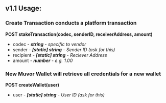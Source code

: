 ## v1.1 Usage: 

### Create Transaction conducts a platform transaction 
**POST stakeTransaction(codec, senderID, receiverAddress, amount)** 

* codec - ***string*** - _specific to vendor_
* sender - ***[static] string*** - _Sender ID (ask for this)_
* recipient - ***[static] string*** - _Reciever Address_
* amount - ***number*** - _e.g. 1.00_

### New Muvor Wallet will retrieve all credentials for a new wallet
**POST createWallet(user)**
* user - ***[static] string*** - _User ID (ask for this)_